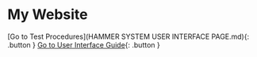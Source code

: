 # My Website

[Go to Test Procedures](HAMMER SYSTEM USER INTERFACE PAGE.md){: .button }
[Go to User Interface Guide](page2.md){: .button }

<style>
.button {
  display: inline-block;
  background-color: blue;
  color: white;
  padding: 10px 20px;
  text-align: center;
  text-decoration: none;
  font-size: 22px;
  margin: 4px 2px;
  cursor: pointer;
  border-radius: 4px;
}

.button:hover {
  background-color: black;
}
</style>
